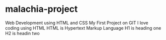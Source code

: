 # malachia-project
Web Development using HTML and CSS
My First Project on GIT
I love coding using HTML
HTML is Hypertext Markup Language
H1 is heading one
H2 is headin two
